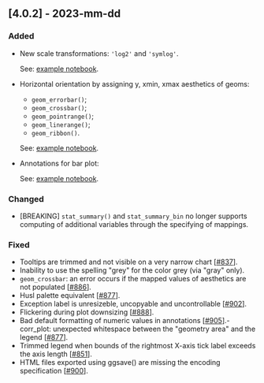 ## [4.0.2] - 2023-mm-dd

### Added

- New scale transformations: `'log2'` and `'symlog'`.

  See: [example notebook](https://nbviewer.jupyter.org/github/JetBrains/lets-plot/blob/master/docs/f-23e/new_scale_transformations.ipynb).

- Horizontal orientation by assigning y, xmin, xmax aesthetics of geoms:
  - `geom_errorbar()`;
  - `geom_crossbar()`;
  - `geom_pointrange()`;
  - `geom_linerange()`;
  - `geom_ribbon()`.

  See: [example notebook](https://nbviewer.org/github/JetBrains/lets-plot/blob/master/docs/f-23e/horizontal_geoms.ipynb).

- Annotations for bar plot:

  See: [example notebook](https://nbviewer.org/github/JetBrains/lets-plot/blob/master/docs/f-23e/bar_annotations.ipynb).


### Changed

- [BREAKING] `stat_summary()` and `stat_summary_bin` no longer supports computing of additional variables through the specifying of mappings.

### Fixed

- Tooltips are trimmed and not visible on a very narrow chart [[#837](https://github.com/JetBrains/lets-plot/issues/837)].
- Inability to use the spelling "grey" for the color grey (via "gray" only).
- `geom_crossbar`: an error occurs if the mapped values of aesthetics are not populated [[#886](https://github.com/JetBrains/lets-plot/issues/886)].
- Husl palette equivalent [[#877](https://github.com/JetBrains/lets-plot/issues/876)].
- Exception label is unresizeble, uncopyable and uncontrollable [[#902](https://github.com/JetBrains/lets-plot/issues/902)].
- Flickering during plot downsizing [[#888](https://github.com/JetBrains/lets-plot/issues/888)].
- Bad default formatting of numeric values in annotations [[#905](https://github.com/JetBrains/lets-plot/issues/905)].- corr_plot: unexpected whitespace between the "geometry area" and the legend [[#877](https://github.com/JetBrains/lets-plot/issues/877)].
- Trimmed legend when bounds of the rightmost X-axis tick label exceeds the axis length [[#851](https://github.com/JetBrains/lets-plot/issues/851)].
- HTML files exported using ggsave() are missing the encoding specification [[#900](https://github.com/JetBrains/lets-plot/issues/900)].